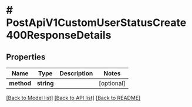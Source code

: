 # # PostApiV1CustomUserStatusCreate400ResponseDetails

## Properties

Name | Type | Description | Notes
------------ | ------------- | ------------- | -------------
**method** | **string** |  | [optional]

[[Back to Model list]](../../README.md#models) [[Back to API list]](../../README.md#endpoints) [[Back to README]](../../README.md)
